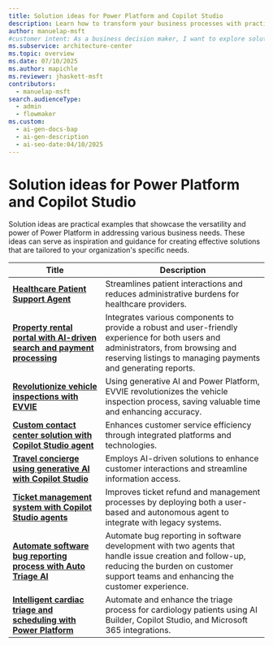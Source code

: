 ```yaml
---
title: Solution ideas for Power Platform and Copilot Studio
description: Learn how to transform your business processes with practical examples of Power Platform and Copilot Studio solutions.
author: manuelap-msft
#customer intent: As a business decision maker, I want to explore solution ideas for Power Platform and Copilot Studio so that I can address various business needs and gain inspiration.
ms.subservice: architecture-center
ms.topic: overview
ms.date: 07/10/2025
ms.author: mapichle
ms.reviewer: jhaskett-msft
contributors:
  - manuelap-msft
search.audienceType:
  - admin
  - flowmaker
ms.custom:
  - ai-gen-docs-bap
  - ai-gen-description
  - ai-seo-date:04/10/2025
---
```


# Solution ideas for Power Platform and Copilot Studio

Solution ideas are practical examples that showcase the versatility and power of Power Platform in addressing various business needs. These ideas can serve as inspiration and guidance for creating effective solutions that are tailored to your organization's specific needs.

| Title | Description |
| --- | --- |
| [**Healthcare Patient Support Agent**](agent-healthcare-patient-support.md) | Streamlines patient interactions and reduces administrative burdens for healthcare providers. |
| [**Property rental portal with AI-driven search and payment processing**](agent-rental-portal.md) | Integrates various components to provide a robust and user-friendly experience for both users and administrators, from browsing and reserving listings to managing payments and generating reports. |
| [**Revolutionize vehicle inspections with EVVIE**](app-evvie.md) | Using generative AI and Power Platform, EVVIE revolutionizes the vehicle inspection process, saving valuable time and enhancing accuracy. |
| [**Custom contact center solution with Copilot Studio agent**](agent-custom-contact-center.md) | Enhances customer service efficiency through integrated platforms and technologies. |
| [**Travel concierge using generative AI with Copilot Studio**](agent-travel-customer.md) | Employs AI-driven solutions to enhance customer interactions and streamline information access. |
| [**Ticket management system with Copilot Studio agents**](agent-ticket-and-refund.md) | Improves ticket refund and management processes by deploying both a user-based and autonomous agent to integrate with legacy systems. |
| [**Automate software bug reporting process with Auto Triage AI**](auto-ai-triage.md) | Automate bug reporting in software development with two agents that handle issue creation and follow-up, reducing the burden on customer support teams and enhancing the customer experience. |
| [**Intelligent cardiac triage and scheduling with Power Platform**](cardio-triage-agent.md) | Automate and enhance the triage process for cardiology patients using AI Builder, Copilot Studio, and Microsoft 365 integrations. |
